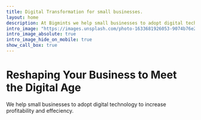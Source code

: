 ```yaml
---
title: Digital Transformation for small businesses.
layout: home
description: At Bigmints we help small businesses to adopt digital technology to increase profitability and effeciency. 
intro_image: "https://images.unsplash.com/photo-1633681926053-9074b76e21a7?ixlib=rb-4.0.3&ixid=MnwxMjA3fDB8MHxwaG90by1wYWdlfHx8fGVufDB8fHx8&auto=format&fit=crop&w=2340&q=80"
intro_image_absolute: true
intro_image_hide_on_mobile: true
show_call_box: true
---
```


# Reshaping Your Business to Meet the Digital Age

We help small businesses to adopt digital technology to increase profitability and effeciency. 
